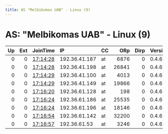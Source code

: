 ```yaml
---
title: AS "Melbikomas UAB" - Linux (9)
---
```


# AS: "Melbikomas UAB" - Linux (9)

|   Up |   Ext | JoinTime                                                                                              | IP            | CC   |   ORp |   Dirp | Version   | Contact   | Nickname   |   eFamMembers |
|-----:|------:|:------------------------------------------------------------------------------------------------------|:--------------|:-----|------:|-------:|:----------|:----------|:-----------|--------------:|
|    0 |     0 | [17:14:28](https://nusenu.github.io/OrNetStats/w/relay/6D7634D44772CC9C1AF74EDD50215366AEFC4A6E.html) | 192.36.41.187 | at   |  6876 |      0 | 0.4.6.10  | None      | Unnamed    |             1 |
|    0 |     0 | [17:14:28](https://nusenu.github.io/OrNetStats/w/relay/D79477F1F7F05C6A8DCB50CA43CE34887F2F0A8B.html) | 192.36.41.198 | at   | 26841 |      0 | 0.4.6.10  | None      | Unnamed    |             1 |
|    0 |     0 | [17:14:29](https://nusenu.github.io/OrNetStats/w/relay/04903ABBEACF5192B68B71AA178728D939E43506.html) | 192.36.41.100 | at   |  4013 |      0 | 0.4.6.10  | None      | Unnamed    |             1 |
|    0 |     0 | [17:14:29](https://nusenu.github.io/OrNetStats/w/relay/5C6DA2C2F9CEF1884DA8BFA193B58BCF234648EF.html) | 192.36.41.149 | at   | 19866 |      0 | 0.4.6.10  | None      | Unnamed    |             1 |
|    0 |     0 | [17:16:20](https://nusenu.github.io/OrNetStats/w/relay/31C778FAA701708105EDD2354DD669367FEE0BE4.html) | 192.36.61.128 | at   |   198 |      0 | 0.4.6.10  | None      | Unnamed    |             1 |
|    0 |     0 | [17:16:24](https://nusenu.github.io/OrNetStats/w/relay/80BE659C84FE51497AC0430BC27F3BE42E895F87.html) | 192.36.61.186 | at   | 25535 |      0 | 0.4.6.10  | None      | Unnamed    |             1 |
|    0 |     0 | [17:16:24](https://nusenu.github.io/OrNetStats/w/relay/E9B101DA5E1458564FF6E6CEF770BD8264417443.html) | 192.36.61.196 | at   | 18146 |      0 | 0.4.6.10  | None      | Unnamed    |             1 |
|    0 |     0 | [17:16:54](https://nusenu.github.io/OrNetStats/w/relay/051F78C121F5477CC4CB6588812E70F70A92F401.html) | 192.36.61.142 | at   | 32200 |      0 | 0.4.6.10  | None      | Unnamed    |             1 |
|    0 |     0 | [17:16:57](https://nusenu.github.io/OrNetStats/w/relay/EF95F96BC963DA8E01A8AD91D691C721E1454A84.html) | 192.36.61.53  | at   |  3246 |      0 | 0.4.6.10  | None      | Unnamed    |             1 |
